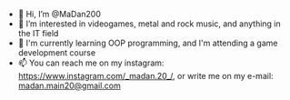 - 👋 Hi, I’m @MaDan200
- 👀 I’m interested in videogames, metal and rock music, and anything in the IT field
- 🌱 I'm currently learning OOP programming, and I'm attending a game development course
- 📫 You can reach me on my instagram: https://www.instagram.com/_madan.20_/, or write me on my e-mail: madan.main20@gmail.com
